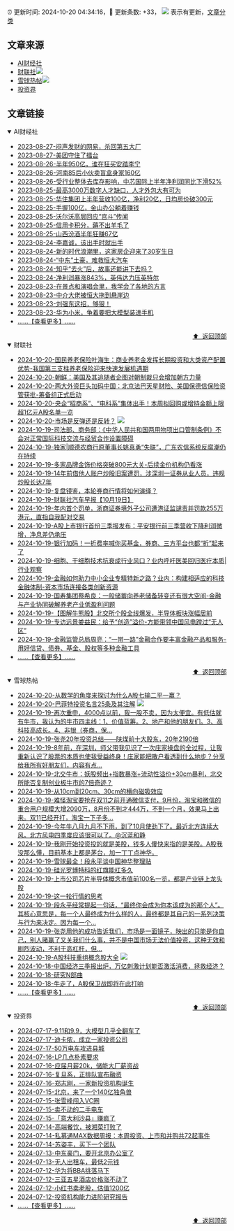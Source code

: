 ##

:alarm_clock: 更新时间: 2024-10-20 04:34:16，:rocket: 更新条数: +33， ![](/assets/dot.png) 表示有更新，[文章分类](/TAGS.md)

## 文章来源

- [AI财经社](#ai财经社)  
- [财联社](#财联社)![](/assets/dot.png)   
- [雪球热帖](#雪球热帖)![](/assets/dot.png)   
- [投资界](#投资界)  

## 文章链接

<details open>
<summary id="ai财经社">
 AI财经社
</summary>


- [2023-08-27-闷声发财的网易，杀回第五大厂](https://www.aicaijing.com.cn/article/18610)  
- [2023-08-27-美团守住了擂台](https://www.aicaijing.com.cn/article/18611)  
- [2023-08-26-半年950亿，谁在狂买安踏李宁](https://www.aicaijing.com.cn/article/18607)  
- [2023-08-26-河南85后小伙卖盲盒身家160亿](https://www.aicaijing.com.cn/article/18608)  
- [2023-08-26-受行业整体去库存影响，中芯国际上半年净利润同比下滑52%](https://www.aicaijing.com.cn/article/18609)  
- [2023-08-25-最高3000万数字人才缺口，人才外包大有可为](https://www.aicaijing.com.cn/article/18601)  
- [2023-08-25-华住集团上半年营收100亿，净利20亿，日均房价破300元](https://www.aicaijing.com.cn/article/18602)  
- [2023-08-25-手握100亿，金山办公躺着赚钱](https://www.aicaijing.com.cn/article/18603)  
- [2023-08-25-沃尔沃高层回应“宫斗”传闻](https://www.aicaijing.com.cn/article/18604)  
- [2023-08-25-信用卡积分，薅不出羊毛了](https://www.aicaijing.com.cn/article/18605)  
- [2023-08-25-山西汾酒半年狂赚67亿](https://www.aicaijing.com.cn/article/18606)  
- [2023-08-24-李嘉诚，该出手时就出手](https://www.aicaijing.com.cn/article/18596)  
- [2023-08-24-新的时代浪潮里，这家房企迎来了30岁生日](https://www.aicaijing.com.cn/article/18597)  
- [2023-08-24-“中东”土豪，难救恒大汽车](https://www.aicaijing.com.cn/article/18598)  
- [2023-08-24-知乎“去火”后，故事还能讲下去吗？](https://www.aicaijing.com.cn/article/18599)  
- [2023-08-24-净利润暴涨843%，英伟达力压英特尔](https://www.aicaijing.com.cn/article/18600)  
- [2023-08-23-在景点和演唱会里，我学会了各地的方言](https://www.aicaijing.com.cn/article/18591)  
- [2023-08-23-中介大佬被恒大拖到悬崖边](https://www.aicaijing.com.cn/article/18592)  
- [2023-08-23-刘强东这招，够狠！](https://www.aicaijing.com.cn/article/18593)  
- [2023-08-23-华为小米，争着要把大模型装进手机](https://www.aicaijing.com.cn/article/18594)  
- [......【查看更多】......](/details/AI财经社.md)

<div align="right"><a href="#文章来源">⬆ &nbsp;返回顶部</a></div>
</details>

<details open>
<summary id="财联社">
 财联社
</summary>


- [2024-10-20-国民养老保险叶海生：商业养老金发挥长期投资和大类资产配置优势-我国第三支柱养老保险迎来快速发展机遇期](https://www.cls.cn/detail/1831060)  
- [2024-10-20-朝鲜：美国及其追随者企图对朝制裁只会增加朝方力量](https://www.cls.cn/detail/1830970)  
- [2024-10-20-两大外资巨头加码中国：北京法巴天星财险、美国保德信保险资管获批-筹备组正式启动](https://www.cls.cn/detail/1831061)  
- [2024-10-20-央企“招商系”、“电科系”集体出手！本周拟回购或增持金额上限超1亿元A股名单一览](https://www.cls.cn/detail/1831066)  
- [2024-10-20-市场是反弹还是反转？](https://www.cls.cn/detail/1830968) ![](/assets/new.png)  
- [2024-10-19-司法部、商务部：《中华人民共和国两用物项出口管制条例》不会对正常国际科技交流与经贸合作设置障碍](https://www.cls.cn/detail/1830983)  
- [2024-10-19-独家|顺德农商行原董事长姚真勇“失联”，广东农信系统反腐潮仍在持续](https://www.cls.cn/detail/1830950)  
- [2024-10-19-多家品牌金饰价格突破800元大关-后续金价机构仍看涨](https://www.cls.cn/detail/1830882)  
- [2024-10-19-14年前借他人账户炒股旧案遭罚，涉深圳一证券从业人员，违规炒股长达7年](https://www.cls.cn/detail/1830872)  
- [2024-10-19-复盘镜鉴，本轮券商行情将如何演绎？](https://www.cls.cn/detail/1830791)  
- [2024-10-19-财联社汽车早报【10月19日】](https://www.cls.cn/detail/1830761)  
- [2024-10-19-年内首个罚单，浙商证券境外子公司遭港证监谴责并罚款255万港元，直指自我配对交易](https://www.cls.cn/detail/1830755)  
- [2024-10-19-A股上市银行首份三季报发布：平安银行前三季营收下降利润微增，净息差仍承压](https://www.cls.cn/detail/1830746)  
- [2024-10-19-银行加码！一折费率喊你买基金，券商、三方平台也都“折”起来了](https://www.cls.cn/detail/1830748)  
- [2024-10-19-细胞、干细胞技术抗衰成行业风口？业内呼吁医美回归医疗本质|行业观察](https://www.cls.cn/detail/1830816)  
- [2024-10-19-金融如何助力中小企业专精特新之路？业内：构建相适应的科技金融体制-资本市场连接各类创新资源](https://www.cls.cn/detail/1830793)  
- [2024-10-19-国寿集团蔡希良：一般储蓄向养老储备转变还有很大空间-金融与产业协同破解养老产业低盈利问题](https://www.cls.cn/detail/1830839)  
- [2024-10-19-【图解牛熊股】北交所个股全线爆发，半导体板块涨幅居前](https://www.cls.cn/detail/1830887)  
- [2024-10-19-专访远景娄益民：给予“创造”溢价-方能带领中国风电蹚过“无人区”](https://www.cls.cn/detail/1830784)  
- [2024-10-19-金融监管总局周亮：“一带一路”金融合作要丰富金融产品和服务-用好信贷、债券、基金、股权等多种金融工具](https://www.cls.cn/detail/1830927)  
- [......【查看更多】......](/details/财联社.md)

<div align="right"><a href="#文章来源">⬆ &nbsp;返回顶部</a></div>
</details>

<details open>
<summary id="雪球热帖">
 雪球热帖
</summary>


- [2024-10-20-从数学的角度来探讨为什么A股七输二平一赢？](https://xueqiu.com/6146592061/308743759)  
- [2024-10-20-巴菲特投资名言25条及其注解](https://xueqiu.com/6169865362/308745964) ![](/assets/new.png)  
- [2024-10-19-再次重申，4000点以前，我一股不卖，因为太便宜。有低估就有牛市，我认为的牛市四主线：1、价值蓝筹。2、地产和他的朋友们。3、高科技高成长。4、非银（券商，保...](https://xueqiu.com/2340719306/308720335)  
- [2024-10-19-张尧20年投资总结——陕煤前十大股东，20年2190倍](https://xueqiu.com/8959246745/308732846)  
- [2024-10-19-8年前，在深圳，师父带我见识了一次庄家操盘的全过程，让我重新认识了股票的本质也使我受益终身！庄家能把散户看透到什么地步？分享给我所有好朋友们，内容有点...](https://xueqiu.com/1461471898/308707530)  
- [2024-10-19-北交牛市：妖股频出+指数暴涨+流动性溢价+30cm暴利，北交所能否复制创业板牛市的7倍奇迹？](https://xueqiu.com/2077043923/308698978)  
- [2024-10-19-从10cm到20cm、30cm的横向磁吸效应](https://xueqiu.com/3638360312/308703642)  
- [2024-10-19-难怪淘宝要抢在双11之前开通微信支付，9月份，淘宝和微信的重合用户规模大增2090万，8月份不到才444万，不到一个月，效果马上出来。双11已经开打，淘宝一下子多...](https://xueqiu.com/9243653052/308699928)  
- [2024-10-19-今年牛八月九月不下雨，到了10月使劲下了。最近北方连续大风。北方风电四季度应该很可以了。@沉蓝和静](https://xueqiu.com/2241249492/308685450)  
- [2024-10-19-我刚开始投资投的就是美股，钱多人傻快来指的是美股。A股我没那么懂，目前基本上都是茅台，加一丁丁点神华。](https://xueqiu.com/1247347556/308687672)  
- [2024-10-19-雪球最全！段永平谈中国神华整理贴](https://xueqiu.com/8959246745/308695442)  
- [2024-10-19-硅光罗博特科的红旗能扛多久](https://xueqiu.com/5672579962/308696022)  
- [2024-10-19-上市公司芯片半导体概念市值前100名一览，都是产业链上龙头股](https://xueqiu.com/4203312072/308693261)  
- [2024-10-19-这一轮行情的思考](https://xueqiu.com/1553799558/308693410)  
- [2024-10-19-段永平经常提起一句话，“最终你会成为你本该成为的那个人”。其核心意思是，每一个人最终成为什么样的人，最终都是其自己的一系列决策与行为来决定。因为每一个...](https://xueqiu.com/8179269965/308732058)  
- [2024-10-19-张尧用他的成功告诉我们，市场是一面镜子，映出的只能是你自己，别人赌赢了又关我们什么事，并不是中国市场无法价值投资，这种无效和剧烈波动，不利于高杠杆，但...](https://xueqiu.com/1965894836/308735482)  
- [2024-10-19-A股科技重组概念股大全](https://xueqiu.com/3119009799/308740123) ![](/assets/new.png)  
- [2024-10-18-中国经济三季报出炉，万亿刺激计划能否激活消费，拯救经济？](https://xueqiu.com/5773569265/308557311)  
- [2024-10-18-研究N部曲](https://xueqiu.com/7123126150/308553800)  
- [2024-10-18-牛走了，A股保卫战即将在此打响](https://xueqiu.com/9333565636/308534656)  
- [......【查看更多】......](/details/雪球热帖.md)

<div align="right"><a href="#文章来源">⬆ &nbsp;返回顶部</a></div>
</details>

<details open>
<summary id="投资界">
 投资界
</summary>


- [2024-07-17-9.11和9.9，大模型几乎全翻车了](https://posts.careerengine.us/p/6697778c44726b29bffa3a09)  
- [2024-07-17-迪卡侬，成立一家投资公司](https://posts.careerengine.us/p/6697778c44726b29bffa3a01)  
- [2024-07-17-50万电车攻进县城](https://posts.careerengine.us/p/6697779c831e1d29eea44253)  
- [2024-07-16-LP几点朴素要求](https://posts.careerengine.us/p/669636a8720ed522248054dc)  
- [2024-07-16-应届月薪20k，储能大厂薪资战](https://posts.careerengine.us/p/669636a8720ed522248054d4)  
- [2024-07-16-复旦系，正排队宣布融资](https://posts.careerengine.us/p/66963699cb38e136a496986c)  
- [2024-07-16-郑志刚，一家新投资机构诞生](https://posts.careerengine.us/p/66963699cb38e136a4969874)  
- [2024-07-15-北京，来了一个140亿独角兽](https://posts.careerengine.us/p/6694db59a0c3ac562b61f9af)  
- [2024-07-15-张雪峰闯入VC圈](https://posts.careerengine.us/p/6694db59a0c3ac562b61f9b7)  
- [2024-07-15-卖不动的二手电车](https://posts.careerengine.us/p/6694db6836b2f1565d9b541a)  
- [2024-07-15-「意大利沙县」赚疯了](https://posts.careerengine.us/p/6694db6836b2f1565d9b5422)  
- [2024-07-14-高端餐饮，被湘菜打败了](https://posts.careerengine.us/p/6693862333c6e710d0bf9dc4)  
- [2024-07-14-私募通MAX数据周报：本周投资、上市和并购共72起事件](https://posts.careerengine.us/p/6693862333c6e710d0bf9dcc)  
- [2024-07-14-苏姿丰，买下一个团队](https://posts.careerengine.us/p/6693861481427510b2b9c123)  
- [2024-07-13-中东豪门，要开北京办公室了](https://posts.careerengine.us/p/66922794a876f80d113b51fe)  
- [2024-07-13-无人出租车，最低2元钱](https://posts.careerengine.us/p/669227b82202ae0dfac5d713)  
- [2024-07-12-华为将BBA挑落马下](https://posts.careerengine.us/p/6690a6c68082df14ead7eaac)  
- [2024-07-12-三亚五星酒店价格涨不动了](https://posts.careerengine.us/p/6690a6c68082df14ead7eaa4)  
- [2024-07-12-小红书卖老股，估值1200亿](https://posts.careerengine.us/p/6690a6b756b00014bcc00e8f)  
- [2024-07-12-投资机构能力进阶研究报告](https://posts.careerengine.us/p/6690a6b756b00014bcc00e87)  
- [......【查看更多】......](/details/投资界.md)

<div align="right"><a href="#文章来源">⬆ &nbsp;返回顶部</a></div>
</details>
